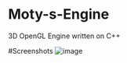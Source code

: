 # Moty-s-Engine
3D OpenGL Engine written on C++

#Screenshots
![image](https://github.com/user-attachments/assets/9dd34b8a-2566-4397-a8b1-8123803ffad9)
